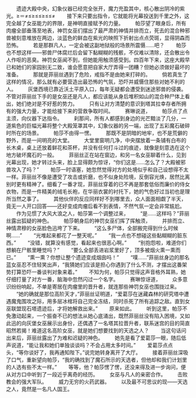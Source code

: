 　　遗迹大殿中央，幻象仪器已经完全张开，魔力充盈其中，核心散出阴冷的紫光。≥＝≠≤≥≤≤≥≤≤≠
　　接下来只要出指令，它就能将光幕投送到千里之外，这完全越了女巫能力的界限，是神明直接赋予的力量。
　　帕莎望了眼身后，所有肉瘤全部垂落至地表，神罚女巫们摆出了最严肃的神情并排而立，死去的混合种邪兽被刻意堆放在两边，淡蓝色的鲜血在紫光的映照下折射出点点荧斑，显得阴森而恐怖。
　　若是那群凡人，一定会被这副地狱般的场景所震慑……吧？
　　帕莎也不想这样——邪兽尸体腐烂后会留下黏糊糊的残骸，不仅难以清除，还会散出令人作呕的恶臭。神罚女巫闻不到，但她能用触须感受到。四百年下来，这座大殿早已和她们的家园别无二致，谁会愿意把自家大厅弄得一团糟？但她必须做好最坏的准备。
　　那就是菲丽丝遇到了危险，戒指不是由她来打碎的。
　　倘若真生了这样的情况，那么就有必要营造出最恐怖的气氛，恐吓并威慑住那些对她不利的人。
　　灰堡西境已靠近沃土平原入口，每年无疑都会遭受到迷途邪兽的侵袭。不管对菲丽丝下手的是女巫还是凡人，都应该能从身后堆积如山的混合种尸体上看出，她们绝对是不好惹的势力。
　　只有让对方清楚的意识到塔其拉幸存者所拥有的强大力量，才能给接下来的营救争取时间。
　　赛琳说道，
　　帕莎点了点主须，向仪器下达指令。
　　刹那间，所有人都感到身边的光芒黯淡了几分，一道紫色的巨幅光幕将整个大殿笼罩其中，幻象仪器的另一端，出现了五彩魔石破碎时所在的场景。
　　帕莎不由得一愣。
　　那既不是阴暗的地牢，也不是荒僻的野外，而是一间明亮的大堂。
　　大堂里窗明几净，中央摆放着一条铺有白布的长木桌，桌上还放着鲜花和茶杯，并没有任何打斗过的痕迹，就像是刻意选在这个地方破坏魔石的一般。
　　菲丽丝正在站在窗边，和另一名女巫聊着什么，见到光幕出现，她才转过头来，脸上显得颇为惊讶，“你们这是……怎么了？大殿被邪兽攻入了吗？”
　　帕莎一时语塞，她忽然觉得对方的处境似乎和自己设想得不太一样。菲丽丝不像是遭受了攻击或折磨，也不似身处险境，反倒容光焕，居然比离别时更有精神了。细看了一番才现，菲丽丝穿着的已不再是那套低俗而廉价的侍女衣物，而是一件精美的绒毛长袍，在华丽衣裳的衬托下，她的气色好过当初也是理所当然之事了。
　　其他伙伴的反应同样好不到哪里去，众人面面相觑了半天，竟无一人开口回答——还好变成肉瘤后看不到表情，不然气氛一定会非常尴尬。
　　作为见惯了大风大浪之人，帕莎第一个调整过来，
　　“是……这样吗？”菲丽丝露出狐疑的神色。
　　帕莎朝身后的神罚女巫们挥了挥触须，
　　并排而立、神情肃穆的女巫脸色迅垮了下来。
　　“这么多尸体，全部搬完得到什么时候啊……”
　　“光堆起来都花了一整天呢。”
　　“我一点也不想碰这些黏糊糊的脏东西。”
　　“没错，就算没有感觉，看起来也很恶心啊。”
　　“别抱怨啦，难道你们想躺在尸骸里睡觉吗？”
　　“要么全部丢进岩浆里好了，顶多被烟火熏一熏而已。”
　　“熏一熏？你想让整个遗迹变成烟囱吗！”
　　“噗……”菲丽丝身边的那名蓝女巫忍不住轻笑出声，“我猜她们应该是担心你遇到了什么不测，才摆出这番架势打算恐吓一番谈判对象来着。”
　　不知为何，帕莎只觉得这声音格外耳熟，她仔细打量了对方一番，脑海中忽然闪过一个名字。
　　赛琳惊讶道，
　　众多意识纷纷响起，不单是寄居在肉瘤里的晋升者，就连那些神罚女巫也围拢过来。
　　“她的确就是那位高阶天才，”菲丽丝证明道，“爱葛莎在迷藏森林的研究塔中遭遇魔鬼围攻之际，用多层冰棺将自己完全冻结，同时杀死了所有追踪之敌。直到女巫联盟现石塔遗迹后，才将她解救出来。”
　　原来如此。
　　听到这里，帕莎不免激动起来，一个振奋不已的想法从她心底涌出，既然菲丽丝没有陷入困境，又如此迅的向灰堡女巫展示出身份，还偶遇了一名塔其拉晋升者，联系迷宫的目的简直昭然若揭！难道这名高阶女巫，就是她们想要找到的天选之人？
　　当这句话问出来后，菲丽丝露出了为难和迟疑的神色。
　　她先是看了爱葛莎一眼，随后低声说道，“能让我和她们单独谈谈吗？不会占用太多时间。”
　　爱葛莎点点头，“等你谈好了，我再通知陛下。”说完她转身离开了大厅。
　　接着菲丽丝深吸了口气，重新望向帕莎，“我的确找到了魔石所示的天选者，但他却和我们计划里的人选有些不太一样。”
　　等等，他？帕莎愣了愣，还没来得及进一步询问，便从对方口中听到了一段近乎离奇的经历。
　　女巫与凡人的亲密合作。
　　击败教会的强大军队。
　　威力无穷的火药武器。
　　以及最不可思议的现——天选之人，竟然是一名凡人国王。